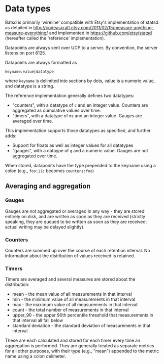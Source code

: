 # Data types

Batsd is primarily 'wireline' compatible with Etsy's implementation of statsd as detailed in
http://codeascraft.etsy.com/2011/02/15/measure-anything-measure-everything/ and implemented in
https://github.com/etsy/statsd (hereafter called the 'reference' implementation).

Datapoints are always sent over UDP to a server. By convention, the server listens on port 8125.

Datapoints are always formatted as

    keyname:value|datatype

where `keyname` is delimited into sections by dots, value is a numeric value, and datatype is a
string.

The reference implementation generally defines two datatypes:

+ "counters", with a datatype of `c` and an integer value. Counters are aggregated as cumulative
   values over time.
+ "timers", with a datatype of `ms` and an integer value. Gauges are averaged over time.

This implementation supports those datatypes as specified, and further adds:

+ Support for floats as well as integer values for all datatypes
+ "gauges", with a dataype of `g` and a numeric value. Gauges are not aggregated over time.

When stored, datapoints have the type prepended to the keyname using a colon (e.g., `foo:1|c` becomes `counters:foo`)

## Averaging and aggregation

### Gauges

Gauges are not aggregated or averaged in any way - they are stored entirely on disk, and are written as 
soon as they are received (strictly speaking, they are queued to be written as
soon as they are received; actual writing may be delayed slightly).

### Counters

Counters are summed up over the course of each retention interval. No
information about the distribution of values received is retained. 

### Timers

Timers are averaged and several measures are stored about
the distribution:

  * mean               - the mean value of all measurements in that interval
  * min                - the minimum value of all measurements in that interval
  * max                - the maximum value of all measurements in that interval
  * count              - the total number of measurements in that interval
  * upper_90           - the upper 90th percentile threshold that measurements in that interval all fall below
  * standard deviation - the standard deviation of measurements in that interval

These are each calculated and stored for each timer every time an aggregation is performed. They are 
generally treated as separate metrics for all other purposes, with their type (e.g., "mean") appended
to the metric name using a colon delimeter.
